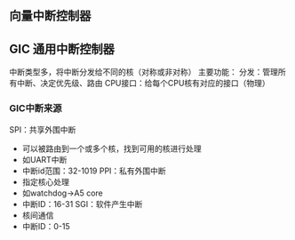 ## 向量中断控制器
## GIC 通用中断控制器
中断类型多，将中断分发给不同的核（对称或非对称）
主要功能：
分发：管理所有中断、决定优先级、路由
CPU接口：给每个CPU核有对应的接口（物理）
### GIC中断来源
SPI：共享外围中断
- 可以被路由到一个或多个核，找到可用的核进行处理
- 如UART中断
- 中断id范围：32-1019
PPI：私有外围中断
- 指定核心处理
- 如watchdog->A5 core
- 中断ID：16-31
SGI：软件产生中断
- 核间通信
- 中断ID：0-15